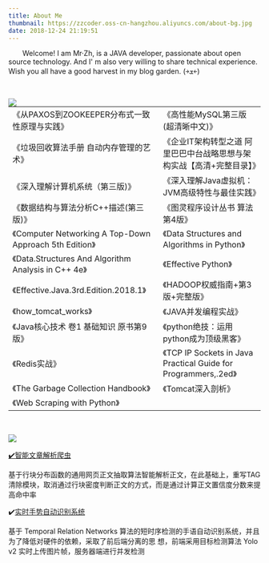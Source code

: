 ```yaml
---
title: About Me
thumbnail: https://zzcoder.oss-cn-hangzhou.aliyuncs.com/about-bg.jpg
date: 2018-12-24 21:19:51
---
```


&emsp;&emsp;Welcome! I am Mr·Zh, is a JAVA developer, passionate about open source technology. And I' m also very willing to share technical experience. Wish you all have a good harvest in my blog garden. (￫ܫ￩)

<br/>

<a href="https://drive.google.com/open?id=1Z189wXSJfsJ1DFNQe6bZH5obsY21aeYF"><img src='https://img.shields.io/badge/%E6%88%91%E7%9A%84%E4%B9%A6%E5%BA%93-23-yellowgreen' style='float:left; '/></a>

|                                                         |                                                              |
| ------------------------------------------------------- | ------------------------------------------------------------ |
| 《从PAXOS到ZOOKEEPER分布式一致性原理与实践》            | 《高性能MySQL第三版(超清晰中文)》                            |
| 《垃圾回收算法手册  自动内存管理的艺术》                | 《企业IT架构转型之道  阿里巴巴中台战略思想与架构实战【高清+完整目录】》 |
| 《深入理解计算机系统（第三版)》                         | 《深入理解Java虚拟机：JVM高级特性与最佳实践》                |
| 《数据结构与算法分析C++描述(第三版)》                   | 《图灵程序设计丛书 算法 第4版》                              |
| 《Computer Networking A Top-Down Approach 5th Edition》 | 《Data Structures and Algorithms in Python》                 |
| 《Data.Structures And Algorithm Analysis in C++ 4e》    | 《Effective Python》                                         |
| 《Effective.Java.3rd.Edition.2018.1》                   | 《HADOOP权威指南+第3版+完整版》                              |
| 《how_tomcat_works》                                    | 《JAVA并发编程实战》                                         |
| 《Java核心技术 卷1 基础知识 原书第9版》                 | 《python绝技：运用python成为顶级黑客》                       |
| 《Redis实战》                                           | 《TCP IP Sockets in Java Practical Guide for Programmers,.2ed》 |
| 《The Garbage Collection Handbook》                     | 《Tomcat深入剖析》                                           |
| 《Web Scraping with Python》                            |                                                              |

<br/>

<a href="https://github.com/CoderEugene"><img src='https://img.shields.io/badge/%E6%88%91%E7%9A%84%E5%BC%80%E6%BA%90%E9%A1%B9%E7%9B%AE-2-blue' style='float:left; '/></a><br/>

[✔️智能文章解析爬虫](https://github.com/CoderEugene/ArticalSpider)

基于行块分布函数的通用网页正文抽取算法智能解析正文，在此基础上，重写TAG清除模块，取消通过行块密度判断正文的方式，而是通过计算正文置信度分数来提高命中率

✔️[实时手势自动识别系统](https://github.com/CoderEugene/DL-Gesture-Recognition)

基于 Temporal Relation Networks 算法的短时序检测的手语自动识别系统，并且为了降低对硬件的依赖，采取了前后端分离的思 想，前端采用目标检测算法 Yolo v2 实时上传图片帧，服务器端进行并发检测



